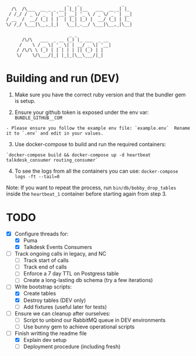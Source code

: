 ```
                       _   _                _
  /\  /\___  __ _ _ __| |_| |__   ___  __ _| |_
 / /_/ / _ \/ _` | '__| __| '_ \ / _ \/ _` | __|
/ __  /  __/ (_| | |  | |_| |_) |  __/ (_| | |_
\/ /_/ \___|\__,_|_|   \__|_.__/ \___|\__,_|\__|

                        _ _
      /\/\   ___  _ __ (_) |_ ___  _ __
     /    \ / _ \| '_ \| | __/ _ \| '__|
    / /\/\ \ (_) | | | | | || (_) | |
    \/    \/\___/|_| |_|_|\__\___/|_|

```

# Building and run (DEV)

  1) Make sure you have the correct ruby version and that the bundler gem is setup.

  2) Ensure your github token is exposed under the env var: `BUNDLE_GITHUB__COM`

    - Please ensure you follow the example env file: `example.env`  Rename it to `.env` and edit in your values.

  3) Use docker-compose to build and run the required containers:

    `docker-compose build && docker-compose up -d heartbeat talkdesk_consumer routing_consumer`

  4) To see the logs from all the containers you can use: `docker-compose logs -ft --tail=0`

  Note: If you want to repeat the process, run `bin/db/bobby_drop_tables` inside the `heartbeat_1` container before starting again from step 3.

# TODO

- [X] Configure threads for:
  - [X] Puma
  - [X] Talkdesk Events Consumers

- [ ] Track ongoing calls in legacy, and NC
  - [ ] Track start of calls
  - [ ] Track end of calls
  - [ ] Enforce a 7 day TTL on Postgress table
  - [ ] Create a long-lasting db schema (try a few iterations)

- [ ] Write bootstrap scripts:
  - [X] Create tables
  - [X] Destroy tables (DEV only)
  - [ ] Add fixtures (useful later for tests)

- [ ] Ensure we can cleanup after ourselves:
  - [ ] Script to unbind our RabbitMQ queue in DEV environments
  - [ ] Use bunny gem to achieve operational scripts

- [ ] Finish writting the readme file
  - [X] Explain dev setup
  - [ ] Deployment procedure (including fresh)

